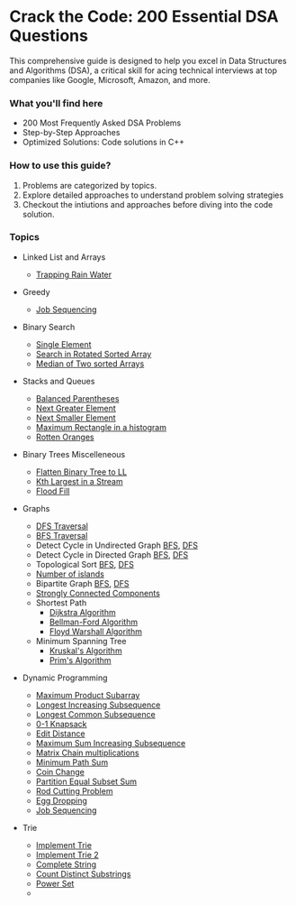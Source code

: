# Crack the Code: 200 Essential DSA Questions


This comprehensive guide is designed to help you excel in Data Structures and Algorithms (DSA), a critical skill for acing technical interviews at top companies like Google, Microsoft, Amazon, and more.

### What you'll find here
 - 200 Most Frequently Asked DSA Problems
 - Step-by-Step Approaches
 - Optimized Solutions: Code solutions in C++
  
### How to use this guide?

1. Problems are categorized by topics.
2. Explore detailed approaches to understand problem solving strategies
3. Checkout the intiutions and approaches before diving into the code solution.

              

### Topics

- Linked List and Arrays
  - [Trapping Rain Water](./LinkedListAndArrays/trapping-rain-water.md)

- Greedy
  - [Job Sequencing](./greedy/03-job-sequencing.md)
  
- Binary Search
  - [Single Element](./binarySearch/03-element-appearing-once.md)
  - [Search in Rotated Sorted Array](./binarySearch/04-search-in-rotated-sorted-array.md)
  - [Median of Two sorted Arrays](./binarySearch/05-median-of-two-sorted-arrays.md)

- Stacks and Queues
  - [Balanced Parentheses](./stacksAndQueues/05-balanced-parenthesis.md)
  - [Next Greater Element](./stacksAndQueues/06-next-greater-element.md)
  - [Next Smaller Element](./stacksAndQueues/08-next-smaller-element.md)
  - [Maximum Rectangle in a histogram](./stacksAndQueues/11-maximum-rectangle-in-histogram.md)
  - [Rotten Oranges](./stacksAndQueues/14-rotten-oranges.md)

- Binary Trees Miscelleneous
  - [Flatten Binary Tree to LL](./binaryTreesMisc/01-binary-tree-to-linkedlist.md)
  - [Kth Largest in a Stream](./binaryTreesMisc/03-kth-largest-in-stream.md)
  - [Flood Fill](./binaryTreesMisc/06-flood-fill.md)

- Graphs
  - [DFS Traversal](./Graphs/01-dfs-traversal.md)  
  - [BFS Traversal](./Graphs/02-bfs-traversal.md)
  - Detect Cycle in Undirected Graph
  [BFS](./Graphs/03-detect-cycle-in-undirection-graph-bfs.md), [DFS](./Graphs/04-detect-cycle-in-undirection-graph-dfs.md)
  - Detect Cycle in Directed Graph
  [BFS](./Graphs/06-detect-cycle-in-directed-graph-bfs.md), [DFS](./Graphs/05-detect-cycle-in-directed-graph-dfs.md)
  - Topological Sort [BFS](./Graphs/07-topological-sort-bfs.md), [DFS](./Graphs/08-topological-sort-dfs.md)
  - [Number of islands](./Graphs/09-number-of-islands.md)
  - Bipartite Graph [BFS](./Graphs/10-bipartite-graph), [DFS](./Graphs/11-bipartite-graph)
  - [Strongly Connected Components](./Graphs/12-strongly-connected-components.md)
  - Shortest Path
    - [Dijkstra Algorithm](./Graphs/13-dijkstra-algo.md)
    - [Bellman-Ford Algorithm](./Graphs/14-bellman-ford.md)
    - [Floyd Warshall Algorithm](./Graphs/15-floyd-warshall.md)
  - Minimum Spanning Tree
    - [Kruskal's Algorithm](./Graphs/16-kruskal-mst.md)
    - [Prim's Algorithm](./Graphs/17-prim-mst.md)
  

- Dynamic Programming
  - [Maximum Product Subarray](./dynamic-programming/01-maximum-product-subarray.md)
  - [Longest Increasing Subsequence](./dynamic-programming/02-longest-increasing-subsequence.md)
  - [Longest Common Subsequence](./dynamic-programming/03-longest-common-subsequence.md)
  - [0-1 Knapsack](./dynamic-programming/04-0-1-knapsack.md)
  - [Edit Distance](./dynamic-programming/05-edit-distance.md)
  - [Maximum Sum Increasing Subsequence](./dynamic-programming/06-maximum-sum-increasing-subsequence.md)
  - [Matrix Chain multiplications](./dynamic-programming/07-matrix-chain-multiplication.md)
  - [Minimum Path Sum](./dynamic-programming/08-minimum-path-sum.md)
  - [Coin Change](./dynamic-programming/09-coin-change.md)
  - [Partition Equal Subset Sum](./dynamic-programming/10-partition-equal-subset-sum.md)
  - [Rod Cutting Problem](./dynamic-programming/11-minimum-cost-to-cut-the-stick.md)
  - [Egg Dropping](./dynamic-programming/12-egg-dropping.md)
  - [Job Sequencing](./dynamic-programming/15-job-sequencing.md)

- Trie
  - [Implement Trie](./trie/01-implement-trie.md)
  - [Implement Trie 2](./trie/02-implement-trie-ii.md)
  - [Complete String](./trie/03-complete-string.md)
  - [Count Distinct Substrings](./trie/04-distinct-substrings-in-string.md)
  - [Power Set](./trie/05-power-set.md)
  - 